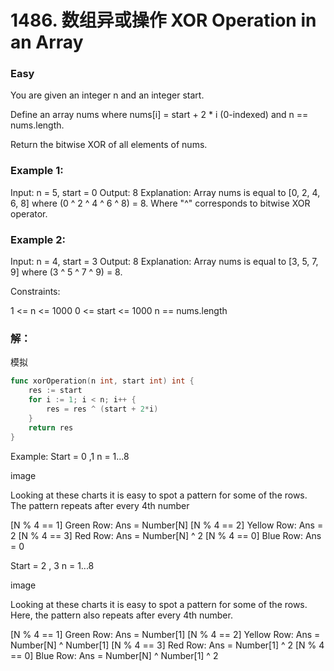 # 1486. 数组异或操作 XOR Operation in an Array

### Easy

You are given an integer n and an integer start.

Define an array nums where nums[i] = start + 2 * i (0-indexed) and n == nums.length.

Return the bitwise XOR of all elements of nums.

### Example 1:

Input: n = 5, start = 0
Output: 8
Explanation: Array nums is equal to [0, 2, 4, 6, 8] where (0 ^ 2 ^ 4 ^ 6 ^ 8) = 8.
Where "^" corresponds to bitwise XOR operator.

### Example 2:

Input: n = 4, start = 3
Output: 8
Explanation: Array nums is equal to [3, 5, 7, 9] where (3 ^ 5 ^ 7 ^ 9) = 8.

Constraints:

1 <= n <= 1000
0 <= start <= 1000
n == nums.length

### 解：

模拟

```go
func xorOperation(n int, start int) int {
	res := start
	for i := 1; i < n; i++ {
		res = res ^ (start + 2*i)
	}
	return res
}

```


Example:
Start = 0 ,1
n = 1...8

image

Looking at these charts it is easy to spot a pattern for some of the rows.
The pattern repeats after every 4th number

[N % 4 == 1] Green Row: Ans = Number[N]
[N % 4 == 2] Yellow Row: Ans = 2
[N % 4 == 3] Red Row: Ans = Number[N] ^ 2
[N % 4 == 0] Blue Row: Ans = 0

Start = 2 , 3
n = 1...8

image

Looking at these charts it is easy to spot a pattern for some of the rows.
Here, the pattern also repeats after every 4th number.

[N % 4 == 1] Green Row: Ans = Number[1]
[N % 4 == 2] Yellow Row: Ans = Number[N] ^ Number[1]
[N % 4 == 3] Red Row: Ans = Number[1] ^ 2
[N % 4 == 0] Blue Row: Ans = Number[N] ^ Number[1] ^ 2